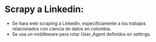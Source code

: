 # Scrapy a Linkedin:

- Se hara web scraping a Linkedin, especificamente a los trabajos relacionados con ciencia de datos en colombia.
- Se usa un middleware para rotar User_Agent definidos en settings.